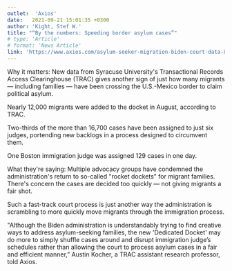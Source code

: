 ```yaml
---
outlet:  'Axios'
date:   2021-09-21 15:01:35 +0300
author: 'Kight, Stef W.'
title: "“By the numbers: Speeding border asylum cases”"
# type: 'Article'
# format: 'News Article'
link: 'https://www.axios.com/asylum-seeker-migration-biden-court-data-8c6936c2-d2e4-41f8-95f9-56a923145aa7.html'
---
```

Why it matters: New data from Syracuse University's Transactional Records Access Clearinghouse (TRAC) gives another sign of just how many migrants — including families — have been crossing the U.S.-Mexico border to claim political asylum.

Nearly 12,000 migrants were added to the docket in August, according to TRAC.

Two-thirds of the more than 16,700 cases have been assigned to just six judges, portending new backlogs in a process designed to circumvent them.

One Boston immigration judge was assigned 129 cases in one day.

What they're saying: Multiple advocacy groups have condemned the administration's return to so-called "rocket dockets" for migrant families. There's concern the cases are decided too quickly — not giving migrants a fair shot.

Such a fast-track court process is just another way the administration is scrambling to more quickly move migrants through the immigration process.

"Although the Biden administration is understandably trying to find creative ways to address asylum-seeking families, the new 'Dedicated Docket' may do more to simply shuffle cases around and disrupt immigration judge’s schedules rather than allowing the court to process asylum cases in a fair and efficient manner,” Austin Kocher, a TRAC assistant research professor, told Axios.